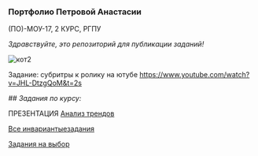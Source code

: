 ### Портфолио Петровой Анастасии

(ПО)-МОУ-17, 2 КУРС, РГПУ

_Здравствуйте, это репозиторий для публикации заданий!_

![кот2](https://ic.pics.livejournal.com/igor_kn/15183324/30857/30857_640.jpg "Счастливыйкот")

Задание: субритры к ролику на ютубе 
https://www.youtube.com/watch?v=JHL-DtzgQoM&t=2s

_## Задания по курсу:_

ПРЕЗЕНТАЦИЯ [Анализ трендов](https://github.com/AnaP99/AnaP99/blob/master/11.1%20%D0%A2%D0%A0%D0%95%D0%9D%D0%94%D0%AB.pptx) 


[Все инвариантыезадания](https://github.com/AnaP99/AnaP99/blob/master/%D0%98%D0%BD%D0%B2%D0%B0%D1%80%D0%B8%D0%B0%D0%BD%D1%82%D0%BD%D1%8B%D0%B5%20%D0%B7%D0%B0%D0%B4%D0%B0%D0%BD%D0%B8%D1%8F%20%D0%BF%D0%BE%20%D0%BA%D1%83%D1%80%D1%81%D1%83.docx)


[Задания на выбор](https://github.com/AnaP99/AnaP99/blob/master/%D0%97%D0%B0%D0%B4%D0%B0%D0%BD%D0%B8%D1%8F%20%D0%BD%D0%B0%20%D0%B2%D1%8B%D0%B1%D0%BE%D1%80.docx)
